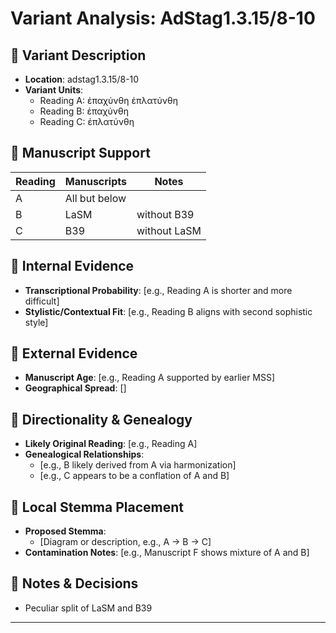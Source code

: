# Variant Analysis: AdStag1.3.15/8-10

## 📌 Variant Description
- **Location**: adstag1.3.15/8-10
- **Variant Units**: 
  - Reading A: ἐπαχύνθη ἐπλατύνθη
  - Reading B: ἐπαχύνθη
  - Reading C: ἐπλατύνθη

## 🧬 Manuscript Support
| Reading | Manuscripts | Notes |
|--------|-------------|-------|
| A      | All but below |  |
| B      | LaSM    | without B39 |
| C      | B39       | without LaSM |

## 🧠 Internal Evidence
- **Transcriptional Probability**: [e.g., Reading A is shorter and more difficult]
- **Stylistic/Contextual Fit**: [e.g., Reading B aligns with second sophistic style]

## 🧭 External Evidence
- **Manuscript Age**: [e.g., Reading A supported by earlier MSS]
- **Geographical Spread**: []

## 🔄 Directionality & Genealogy
- **Likely Original Reading**: [e.g., Reading A]
- **Genealogical Relationships**:
  - [e.g., B likely derived from A via harmonization]
  - [e.g., C appears to be a conflation of A and B]

## 🌿 Local Stemma Placement
- **Proposed Stemma**:
  - [Diagram or description, e.g., A → B → C]
- **Contamination Notes**: [e.g., Manuscript F shows mixture of A and B]

## 📝 Notes & Decisions
- Peculiar split of LaSM and B39

---